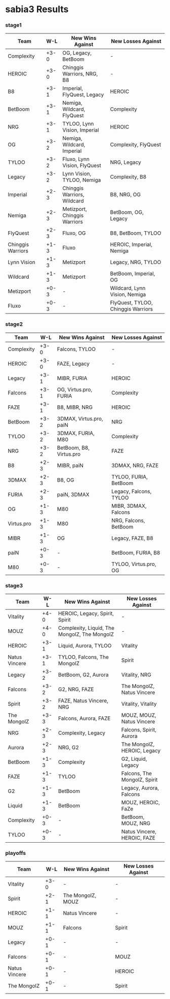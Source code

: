 # sabia3 Results

### stage1

| Team | W-L | New Wins Against | New Losses Against |
|------|-----|-----------------|------------------|
| Complexity | +3-0 | OG, Legacy, BetBoom | - |
| HEROIC | +3-0 | Chinggis Warriors, NRG, B8 | - |
| B8 | +3-1 | Imperial, FlyQuest, Legacy | HEROIC |
| BetBoom | +3-1 | Nemiga, Wildcard, FlyQuest | Complexity |
| NRG | +3-1 | TYLOO, Lynn Vision, Imperial | HEROIC |
| OG | +3-2 | Nemiga, Wildcard, Imperial | Complexity, FlyQuest |
| TYLOO | +3-2 | Fluxo, Lynn Vision, FlyQuest | NRG, Legacy |
| Legacy | +3-2 | Lynn Vision, TYLOO, Nemiga | Complexity, B8 |
| Imperial | +2-3 | Chinggis Warriors, Wildcard | B8, NRG, OG |
| Nemiga | +2-3 | Metizport, Chinggis Warriors | BetBoom, OG, Legacy |
| FlyQuest | +2-3 | Fluxo, OG | B8, BetBoom, TYLOO |
| Chinggis Warriors | +1-3 | Fluxo | HEROIC, Imperial, Nemiga |
| Lynn Vision | +1-3 | Metizport | Legacy, NRG, TYLOO |
| Wildcard | +1-3 | Metizport | BetBoom, Imperial, OG |
| Metizport | +0-3 | - | Wildcard, Lynn Vision, Nemiga |
| Fluxo | +0-3 | - | FlyQuest, TYLOO, Chinggis Warriors |

### stage2

| Team | W-L | New Wins Against | New Losses Against |
|------|-----|-----------------|------------------|
| Complexity | +3-0 | Falcons, TYLOO | - |
| HEROIC | +3-0 | FAZE, Legacy | - |
| Legacy | +3-1 | MIBR, FURIA | HEROIC |
| Falcons | +3-1 | OG, Virtus.pro, FURIA | Complexity |
| FAZE | +3-1 | B8, MIBR, NRG | HEROIC |
| BetBoom | +3-2 | 3DMAX, Virtus.pro, paiN | NRG |
| TYLOO | +3-2 | 3DMAX, FURIA, M80 | Complexity |
| NRG | +3-2 | BetBoom, B8, Virtus.pro | FAZE |
| B8 | +2-3 | MIBR, paiN | 3DMAX, NRG, FAZE |
| 3DMAX | +2-3 | B8, OG | TYLOO, FURIA, BetBoom |
| FURIA | +2-3 | paiN, 3DMAX | Legacy, Falcons, TYLOO |
| OG | +1-3 | M80 | MIBR, 3DMAX, Falcons |
| Virtus.pro | +1-3 | M80 | NRG, Falcons, BetBoom |
| MIBR | +1-3 | OG | Legacy, FAZE, B8 |
| paiN | +0-3 | - | BetBoom, FURIA, B8 |
| M80 | +0-3 | - | TYLOO, Virtus.pro, OG |

### stage3

| Team | W-L | New Wins Against | New Losses Against |
|------|-----|-----------------|------------------|
| Vitality | +4-0 | HEROIC, Legacy, Spirit, Spirit | - |
| MOUZ | +4-0 | Complexity, Liquid, The MongolZ, The MongolZ | - |
| HEROIC | +3-1 | Liquid, Aurora, TYLOO | Vitality |
| Natus Vincere | +3-1 | TYLOO, Falcons, The MongolZ | Spirit |
| Legacy | +3-2 | BetBoom, G2, Aurora | Vitality, NRG |
| Falcons | +3-2 | G2, NRG, FAZE | The MongolZ, Natus Vincere |
| Spirit | +3-2 | FAZE, Natus Vincere, NRG | Vitality, Vitality |
| The MongolZ | +3-3 | Falcons, Aurora, FAZE | MOUZ, MOUZ, Natus Vincere |
| NRG | +2-3 | Complexity, Legacy | Falcons, Spirit, Aurora |
| Aurora | +2-3 | NRG, G2 | The MongolZ, HEROIC, Legacy |
| BetBoom | +1-3 | Complexity | G2, Liquid, Legacy |
| FAZE | +1-3 | TYLOO | Falcons, The MongolZ, Spirit |
| G2 | +1-3 | BetBoom | Legacy, Aurora, Falcons |
| Liquid | +1-3 | BetBoom | MOUZ, HEROIC, FaZe |
| Complexity | +0-3 | - | BetBoom, MOUZ, NRG |
| TYLOO | +0-3 | - | Natus Vincere, HEROIC, FAZE |

### playoffs

| Team | W-L | New Wins Against | New Losses Against |
|------|-----|-----------------|------------------|
| Vitality | +3-0 | - | - |
| Spirit | +2-1 | The MongolZ, MOUZ | - |
| HEROIC | +1-1 | Natus Vincere | - |
| MOUZ | +1-1 | Falcons | Spirit |
| Legacy | +0-1 | - | - |
| Falcons | +0-1 | - | MOUZ |
| Natus Vincere | +0-1 | - | HEROIC |
| The MongolZ | +0-1 | - | Spirit |

